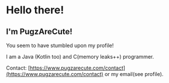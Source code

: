 # Hello there!
## I'm PugzAreCute!

You seem to have stumbled upon my profile!

I am a Java (Kotlin too) and C(memory leaks++) programmer.

Contact: [https://www.pugzarecute.com/contact](https://www.pugzarecute.com/contact) or my email(see profile).

